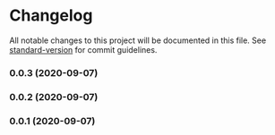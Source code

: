 # Changelog

All notable changes to this project will be documented in this file. See [standard-version](https://github.com/conventional-changelog/standard-version) for commit guidelines.

### 0.0.3 (2020-09-07)

### 0.0.2 (2020-09-07)

### 0.0.1 (2020-09-07)
